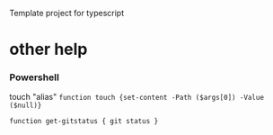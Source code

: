 Template project for typescript

# other help

### Powershell
touch "alias"
  ```function touch {set-content -Path ($args[0]) -Value ($null)}```

`function get-gitstatus { git status }`
